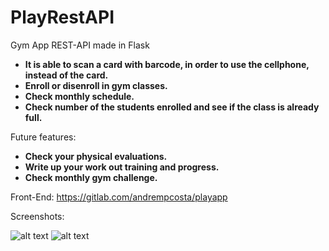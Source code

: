 # PlayRestAPI

Gym App REST-API made in Flask

* **It is able to scan a card with barcode, in order to use the cellphone, instead of the card.**
* **Enroll or disenroll in gym classes.**
* **Check monthly schedule.**
* **Check number of the students enrolled and see if the class is already full.**

Future features:
* **Check your physical evaluations.**
* **Write up your work out training and progress.**
* **Check monthly gym challenge.**

Front-End: https://gitlab.com/andrempcosta/playapp

Screenshots:

![alt text](https://i.imgur.com/SPqATZI.png)
![alt text](https://i.imgur.com/OMZ4nsg.png)
